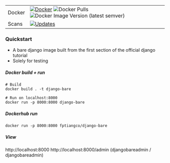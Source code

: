 | | |
|---|---|
| Docker | [![Docker](https://img.shields.io/docker/cloud/build/fptiangco/django-bare?label=Docker&style=flat)](https://hub.docker.com/r/fptiangco/django-bare/builds) ![Docker Pulls](https://img.shields.io/docker/pulls/fptiangco/django-bare) ![Docker Image Version (latest semver)](https://img.shields.io/docker/v/fptiangco/django-bare?sort=semver) |
| Scans | [![Updates](https://pyup.io/repos/github/fptiangco/django-bare/shield.svg)](https://pyup.io/repos/github/fptiangco/django-bare/) |

### Quickstart
* A bare django image built from the first section of the official django tutorial
* Solely for testing

##### Docker build + run
```
# Build
docker build . -t django-bare

# Run on localhost:8000
docker run -p 8000:8000 django-bare

```
##### Dockerhub run
```
docker run -p 8000:8000 fptiangco/django-bare
```
##### View
http://localhost:8000
http://localhost:8000/admin (djangobareadmin / djangobareadmin)

